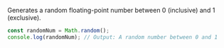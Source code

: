 Generates a random floating-point number between 0 (inclusive) and 1 (exclusive).
```js
const randomNum = Math.random();
console.log(randomNum); // Output: A random number between 0 and 1

```